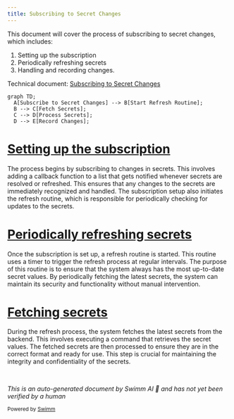 ```yaml
---
title: Subscribing to Secret Changes
---
```

This document will cover the process of subscribing to secret changes, which includes:

1. Setting up the subscription
2. Periodically refreshing secrets
3. Handling and recording changes.

Technical document: <SwmLink doc-title="Subscribing to Secret Changes">[Subscribing to Secret Changes](/.swm/subscribing-to-secret-changes.5wb0fuif.sw.md)</SwmLink>

```mermaid
graph TD;
  A[Subscribe to Secret Changes] --> B[Start Refresh Routine];
  B --> C[Fetch Secrets];
  C --> D[Process Secrets];
  D --> E[Record Changes];
```

# [Setting up the subscription](https://app.swimm.io/repos/Z2l0aHViJTNBJTNBZGF0YWRvZy1hZ2VudCUzQSUzQVN3aW1tLURlbW8=/docs/5wb0fuif#subscribetochanges)

The process begins by subscribing to changes in secrets. This involves adding a callback function to a list that gets notified whenever secrets are resolved or refreshed. This ensures that any changes to the secrets are immediately recognized and handled. The subscription setup also initiates the refresh routine, which is responsible for periodically checking for updates to the secrets.

# [Periodically refreshing secrets](https://app.swimm.io/repos/Z2l0aHViJTNBJTNBZGF0YWRvZy1hZ2VudCUzQSUzQVN3aW1tLURlbW8=/docs/5wb0fuif#startrefreshroutine)

Once the subscription is set up, a refresh routine is started. This routine uses a timer to trigger the refresh process at regular intervals. The purpose of this routine is to ensure that the system always has the most up-to-date secret values. By periodically fetching the latest secrets, the system can maintain its security and functionality without manual intervention.

# [Fetching secrets](https://app.swimm.io/repos/Z2l0aHViJTNBJTNBZGF0YWRvZy1hZ2VudCUzQSUzQVN3aW1tLURlbW8=/docs/5wb0fuif#fetchsecret)

During the refresh process, the system fetches the latest secrets from the backend. This involves executing a command that retrieves the secret values. The fetched secrets are then processed to ensure they are in the correct format and ready for use. This step is crucial for maintaining the integrity and confidentiality of the secrets.

&nbsp;

*This is an auto-generated document by Swimm AI 🌊 and has not yet been verified by a human*

<SwmMeta version="3.0.0" repo-id="Z2l0aHViJTNBJTNBZGF0YWRvZy1hZ2VudCUzQSUzQVN3aW1tLURlbW8=" repo-name="datadog-agent"><sup>Powered by [Swimm](/)</sup></SwmMeta>
